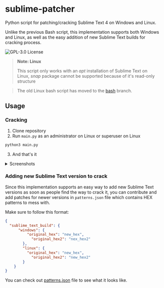# sublime-patcher

Python script for patching/cracking Sublime Text 4 on Windows and Linux.

Unlike the previous Bash script, this implementation supports both Windows and Linux, as well as the easy addition of new Sublime Text builds for cracking process.

![GPL-3.0 License](https://img.shields.io/github/license/tinytengu/sublime-patcher) 

> **Note: Linux**
> 
> This script only works with an *apt* installation of Sublime Text on Linux, *snap* package cannot be supported because of it's read-only structure

> The old Linux bash script has moved to the [bash](https://github.com/tinytengu/sublime-patcher/tree/bash) branch.

## Usage
### Cracking
1. Clone repository
2. Run `main.py` as an administrator on Linux or superuser on Linux
```bash
python3 main.py
```
3. And that's it

<details>
  <summary>Screenshots</summary>
  ![Unregistered](https://i.imgur.com/IMOuvhW.png)
  ![Process](https://i.imgur.com/9GvdpJJ.png)
  ![Registered](https://i.imgur.com/nNZbezS.png)

</details>

### Adding new Sublime Text version to crack
Since this implementation supports an easy way to add new Sublime Text versions as soon as people find the way to crack it, you can contribute and add patches for newer versions in `patterns.json` file which contains HEX patterns to mess with.

Make sure to follow this format:
```json
{
  "sublime_text_build": {
      "windows": {
          "original_hex": "new_hex",
            "original_hex2": "nex_hex2"
        },
        "linux": {
          "original_hex": "new_hex",
            "original_hex2": "new_hex2"
        }
    }
}
```

You can check out [patterns.json](https://github.com/tinytengu/sublime-patcher/blob/main/patterns.json) file to see what it looks like.

